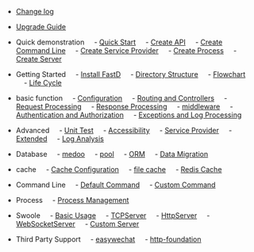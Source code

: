 - [Change log](en-us/3.2/change-log.md)
- [Upgrade Guide](en-us/3.2/upgrade.md)

- Quick demonstration
    - [Quick Start](en-us/3.2/guide/get_started.md)
    - [Create API](en-us/3.2/guide/create_api.md)
    - [Create Command Line](en-us/3.2/guide/create_console.md)
    - [Create Service Provider](en-us/3.2/guide/service_provider.md)
    - [Create Process](en-us/3.2/guide/process.md)
    - [Create Server](en-us/3.2/guide/server.md)

- Getting Started
    - [Install FastD](en-us/3.2/introduct/1-2-installing.md)
    - [Directory Structure](en-us/3.2/introduct/1-3-directory-structure.md)
    - [Flowchart](en-us/3.2/introduct/1-4-flow.md)
    - [Life Cycle](en-us/3.2/introduct/1-5-lifecycle.md)

- basic function
    - [Configuration](en-us/3.2/basic/2-1-configuration.md)
    - [Routing and Controllers](en-us/3.2/basic/2-2-routing-and-controllers.md)
    - [Request Processing](en-us/3.2/basic/2-3-request-handling.md)
    - [Response Processing](en-us/3.2/basic/2-4-response-handling.md)
    - [middleware](en-us/3.2/basic/2-5-middleware.md)
    - [Authentication and Authorization](en-us/3.2/basic/2-6-authorization.md)
    - [Exceptions and Log Processing](en-us/3.2/basic/2-7-exception-logger-handling.md)
    
- Advanced
    - [Unit Test](en-us/3.2/advanced/3-1-testcase.md)
    - [Accessibility](en-us/3.2/advanced/3-2-helpers.md)
    - [Service Provider](en-us/3.2/advanced/3-3-service-provider.md)
    - [Extended](zh-en/3.2/advanced/3-4-extend.md)
    - [Log Analysis](en-us/3.2/advanced/3-5-monitor.md)

- Database
    - [medoo](en-us/3.2/database/4-1-database.md)
    - [pool](en-us/3.2/database/4-2-connection-pool.md)
    - [ORM](en-us/3.2/database/4-3-orm.md)
    - [Data Migration](en-us/3.2/database/4-4-migration.md)

- cache
    - [Cache Configuration](en-us/3.2/cache/5-1-config.md)
    - [file cache](en-us/3.2/cache/5-2-file-cache.md)
    - [Redis Cache](en-us/3.2/cache/5-3-redis-cache.md)
    
- Command Line
    - [Default Command](en-us/3.2/console/6-1-console.md)
    - [Custom Command](en-us/3.2/console/6-2-custom.md)
    
- Process
    - [Process Management](en-us/3.2/process/7-1-swoole-processor.md)
    
- Swoole
    - [Basic Usage](en-us/3.2/swoole/8-1-swoole-server.md)
    - [TCPServer](en-us/3.2/swoole/8-2-tcp-server.md)
    - [HttpServer](en-us/3.2/swoole/8-3-http-server.md)
    - [WebSocketServer](en-us/3.2/swoole/8-4-websocket-server.md)
    - [Custom Server](en-GB/3.2/swoole/8-5-custom-server.md)
    
- Third Party Support
    - [easywechat](en-us/3.2/third_party/easywechat.md)
    - [http-foundation](en-us/3.2/third_party/symfony-http.md)